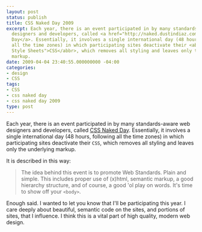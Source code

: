 ```yaml
---
layout: post
status: publish
title: CSS Naked Day 2009
excerpt: Each year, there is an event participated in by many standards-aware web
  designers and developers, called <a href="http://naked.dustindiaz.com/">CSS Naked
  Day</a>. Essentially, it involves a single international day (48 hours, following
  all the time zones) in which participating sites deactivate their <abbr title="Cascading
  Style Sheets">CSS</abbr>, which removes all styling and leaves only the underlying
  markup.
date: 2009-04-04 23:40:55.000000000 -04:00
categories:
- design
- CSS
tags:
- CSS
- css naked day
- css naked day 2009
type: post
---
```

Each year, there is an event participated in by many standards-aware web designers and developers, called [CSS Naked Day](http://naked.dustindiaz.com/). Essentially, it involves a single international day (48 hours, following all the time zones) in which participating sites deactivate their `CSS`, which removes all styling and leaves only the underlying markup.

It is described in this way:

> The idea behind this event is to promote Web Standards. Plain and simple. This includes proper use of (x)html, semantic markup, a good hierarchy structure, and of course, a good 'ol play on words. It's time to show off your `<body>`.

Enough said. I wanted to let you know that I'll be participating this year. I care deeply about beautiful, semantic code on the sites, and portions of sites, that I influence. I think this is a vital part of high quality, modern web design.
